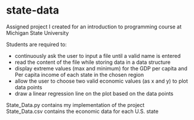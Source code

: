 # state-data

Assigned project I created for an introduction to programming course at Michigan State University <br />

Students are required to: 
<ul>
  <li>continuously ask the user to input a file until a valid name is entered </li>
  <li>read the content of the file while storing data in a data structure </li>
  <li>display extreme values (max and minimum) for the GDP per capita and Per capita income of each state in the chosen region </li>
  <li>allow the user to choose two valid economic values (as x and y) to plot data points </li>
  <li>draw a linear regression line on the plot based on the data points </li>
 </ul>
State_Data.py contains my implementation of the project <br />
State_Data.csv contains the economic data for each U.S. state <br />
